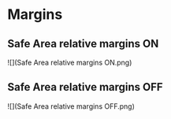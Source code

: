 # Margins


## Safe Area relative margins ON
![](Safe Area relative margins ON.png)

## Safe Area relative margins OFF
![](Safe Area relative margins OFF.png)
